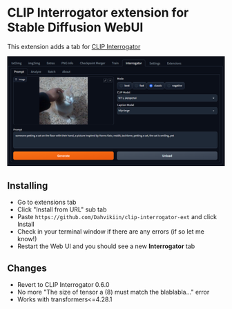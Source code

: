 # CLIP Interrogator extension for Stable Diffusion WebUI

This extension adds a tab for [CLIP Interrogator](https://github.com/pharmapsychotic/clip-interrogator)



![Interrogator tab screenshot](https://github.com/Dahvikiin/clip-interrogator-ext/blob/main/images/lebobo-screen.png)


## Installing

* Go to extensions tab
* Click "Install from URL" sub tab
* Paste `https://github.com/Dahvikiin/clip-interrogator-ext` and click Install
* Check in your terminal window if there are any errors (if so let me know!)
* Restart the Web UI and you should see a new **Interrogator** tab


## Changes

* Revert to CLIP Interrogator 0.6.0
* No more "The size of tensor a (8) must match the blablabla..." error
* Works with transformers<=4.28.1
